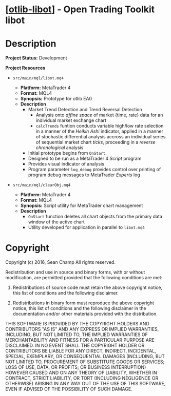 [[otlib-libot][1]] - Open Trading Toolkit libot
===============================================

# Description

**Project Status:** Development

**Project Resources**

* `src/main/mql/libot.mq4`
    * **Platform:** MetaTrader 4
    * **Format:** MQL4
    * **Synopsis:** Prototype for otlib EA0
    * **Description**
        * Market Trend Detection and Trend Reversal Detection
            * Analysis onto _affine space_ of market {time, rate} data
              for an individual market exchange chart
            * `calcTrends` funtion conducts variable high/low rate
              selection in a manner of the _Heikin Ashi_ indicator,
              applied in a manner of stochastic differential analysis
              accross an individual series of sequential market chart
              _ticks_, proceeding in a _reverse chronological_
              analysis
        * Initial prototype begins from `OnStart`.
        * Designed to be run as a MetaTrader 4 _Script_ program
        * Provides visual indicator of analysis
        * Program parameter `log_debug` provides control over printing
          of program debug messages to MetaTrader _Experts_ log

* `src/main/mql/clearObj.mq4`
    * **Platform:** MetaTrader 4
    * **Format:** MQL4
    * **Synopsis:** Script utility for MetaTrader chart management
    * **Description**
        * `OnStart` function deletes all chart objects from the
          primary data window of the active chart
        * Utility developed for application in parallel to `libot.mq4`
      

# Copyright

Copyright (c) 2016, Sean Champ
All rights reserved.

Redistribution and use in source and binary forms, with or without
modification, are permitted provided that the following conditions are
met: 

1. Redistributions of source code must retain the above copyright
   notice, this list of conditions and the following disclaimer.

2. Redistributions in binary form must reproduce the above copyright
   notice, this list of conditions and the following disclaimer in the
   documentation and/or other materials provided with the
   distribution. 

THIS SOFTWARE IS PROVIDED BY THE COPYRIGHT HOLDERS AND CONTRIBUTORS
"AS IS" AND ANY EXPRESS OR IMPLIED WARRANTIES, INCLUDING, BUT NOT
LIMITED TO, THE IMPLIED WARRANTIES OF MERCHANTABILITY AND FITNESS FOR
A PARTICULAR PURPOSE ARE DISCLAIMED. IN NO EVENT SHALL THE COPYRIGHT
HOLDER OR CONTRIBUTORS BE LIABLE FOR ANY DIRECT, INDIRECT, INCIDENTAL,
SPECIAL, EXEMPLARY, OR CONSEQUENTIAL DAMAGES (INCLUDING, BUT NOT
LIMITED TO, PROCUREMENT OF SUBSTITUTE GOODS OR SERVICES; LOSS OF USE,
DATA, OR PROFITS; OR BUSINESS INTERRUPTION) HOWEVER CAUSED AND ON ANY
THEORY OF LIABILITY, WHETHER IN CONTRACT, STRICT LIABILITY, OR TORT
(INCLUDING NEGLIGENCE OR OTHERWISE) ARISING IN ANY WAY OUT OF THE USE
OF THIS SOFTWARE, EVEN IF ADVISED OF THE POSSIBILITY OF SUCH DAMAGE.

[1]: https://github.com/otlib/otlib-libot "Open Trading Toolkit - Open Trading Library"